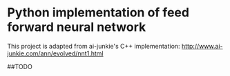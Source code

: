 # Python implementation of feed forward neural network 

This project is adapted from ai-junkie's C++ implementation:
http://www.ai-junkie.com/ann/evolved/nnt1.html

##TODO
